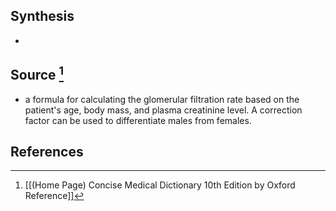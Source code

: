 ## Synthesis
- 
## Source [^1]
- a formula for calculating the glomerular filtration rate based on the patient's age, body mass, and plasma creatinine level. A correction factor can be used to differentiate males from females.
## References

[^1]: [[(Home Page) Concise Medical Dictionary 10th Edition by Oxford Reference]]